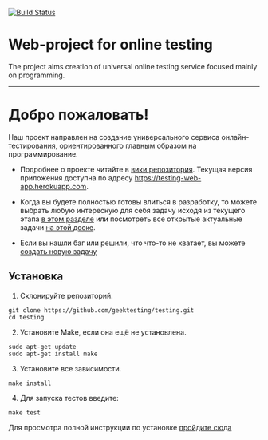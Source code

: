 [![Build Status](https://travis-ci.org/geektesting/testing.svg?branch=master)](https://travis-ci.org/geektesting/testing)

# Web-project for online testing

The project aims creation of universal online testing service focused mainly on programming.

***

# Добро пожаловать!

Наш проект направлен на создание универсального сервиса онлайн-тестирования, ориентированного главным образом на программирование.

* Подробнее о проекте читайте в [вики репозитория](https://github.com/geektesting/testing/wiki).
Текущая версия приложения доступна по адресу https://testing-web-app.herokuapp.com.

* Когда вы будете полностью готовы влиться в разработку, то можете выбрать любую интересную для себя задачу исходя из текущего этапа [в этом разделе](https://github.com/geektesting/testing/milestones) или посмотреть все открытые актуальные задачи [на этой доске](https://github.com/geektesting/testing/projects/1).

* Если вы нашли баг или решили, что что-то не хватает, вы можете [создать новую задачу](https://github.com/geektesting/testing/issues)

## Установка

1. Склонируйте репозиторий.
```
git clone https://github.com/geektesting/testing.git
cd testing
```

2. Установите Make, если она ещё не установлена.
```
sudo apt-get update
sudo apt-get install make
```

3. Установите все зависимости.
```
make install
```

4. Для запуска тестов введите:
```
make test
```

Для просмотра полной инструкции по установке [пройдите сюда](https://github.com/geektesting/testing/wiki/Инструкция-по-установке-и-тестированию)